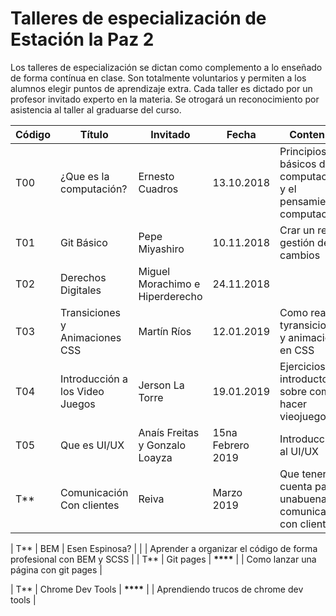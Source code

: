 # Talleres de especialización de Estación la Paz 2

Los talleres de especialización se dictan como complemento a lo enseñado de forma contínua en clase.
Son totalmente voluntarios y permiten a los alumnos elegir puntos de aprendizaje extra.
Cada taller es dictado por un profesor invitado experto en la materia.
Se otrogará un reconocimiento por asistencia al taller al graduarse del curso.

| Código | Título                         | Invitado                        | Fecha      | Contenido                                                           |
| ------ | ------------------------------ | ------------------------------- | ---------- | ------------------------------------------------------------------- |
| T00    | ¿Que es la computación?        | Ernesto Cuadros                 | 13.10.2018 | Principios básicos de la computación y el pensamiento computacional |
| T01    | Git Básico                     | Pepe Miyashiro                  | 10.11.2018 | Crar un repo y gestión de cambios                                   |
| T02    | Derechos Digitales             | Miguel Morachimo e Hiperderecho | 24.11.2018 |                                                                     |
| T03    | Transiciones y Animaciones CSS | Martín Ríos                     | 12.01.2019 | Como realizar tyransiciones y animaciones en CSS                    |
| T04    | Introducción a los Video Juegos |  Jerson La Torre                     | 19.01.2019 | Ejercicios introductorios sobre como hacer vieojuegos                 |
| T05    | Que es UI/UX                   | Anaís Freitas y Gonzalo Loayza  | 15na Febrero 2019 | Introducción al UI/UX                                               |
| T\*\*    | Comunicación Con clientes                  | Reiva  | Marzo 2019 | Que tener en cuenta para unabuena comunicación con clientes                                              |

| T\*\*  | BEM                            | Esen Espinosa?                  |            |                                                                     | Aprender a organizar el código de forma profesional con BEM y SCSS |
| T\*\*  | Git pages                      | **\*\*\*\***                    |            | Como lanzar una página con git pages                                |

| T\*\* | Chrome Dev Tools | **\*\*\*\*** | | Aprendiendo trucos de chrome dev tools |
